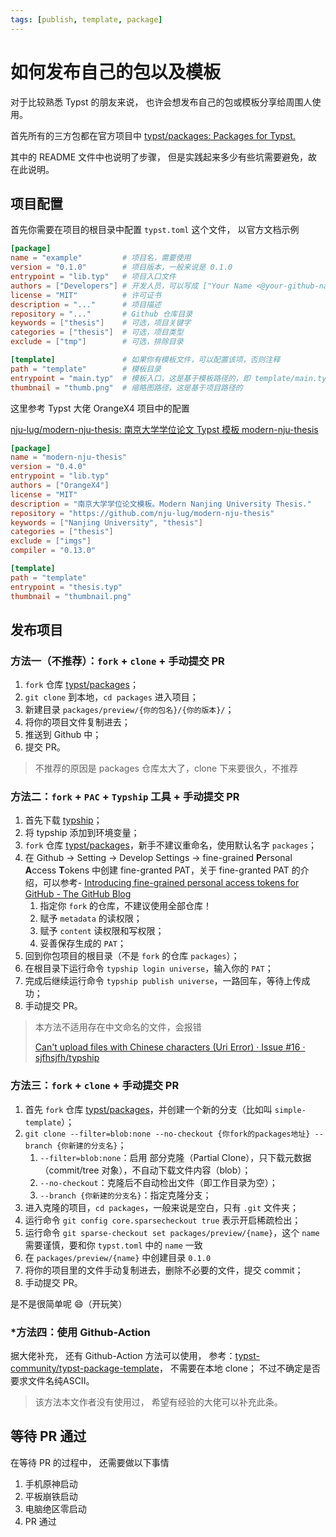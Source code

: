 ```yaml
---
tags: [publish, template, package]
---
```


# 如何发布自己的包以及模板

对于比较熟悉 Typst 的朋友来说，
也许会想发布自己的包或模板分享给周围人使用。

首先所有的三方包都在官方项目中 [typst/packages: Packages for Typst.](https://github.com/typst/packages)

其中的 README 文件中也说明了步骤，
但是实践起来多少有些坑需要避免，故在此说明。

## 项目配置

首先你需要在项目的根目录中配置 `typst.toml` 这个文件，
以官方文档示例

```toml
[package]
name = "example"         # 项目名，需要使用
version = "0.1.0"        # 项目版本，一般来说是 0.1.0
entrypoint = "lib.typ"   # 项目入口文件
authors = ["Developers"] # 开发人员，可以写成 ["Your Name <@your-github-name>"]
license = "MIT"          # 许可证书
description = "..."      # 项目描述
repository = "..."       # Github 仓库目录
keywords = ["thesis"]    # 可选，项目关键字
categories = ["thesis"]  # 可选，项目类型
exclude = ["tmp"]        # 可选，排除目录

[template]               # 如果你有模板文件，可以配置该项，否则注释
path = "template"        # 模板目录
entrypoint = "main.typ"  # 模板入口，这是基于模板路径的，即 template/main.typ
thumbnail = "thumb.png"  # 缩略图路径，这是基于项目路径的
```

这里参考 Typst 大佬 OrangeX4 项目中的配置 

[nju-lug/modern-nju-thesis: 南京大学学位论文 Typst 模板 modern-nju-thesis](https://github.com/nju-lug/modern-nju-thesis/tree/main)

```toml
[package]
name = "modern-nju-thesis"
version = "0.4.0"
entrypoint = "lib.typ"
authors = ["OrangeX4"]
license = "MIT"
description = "南京大学学位论文模板。Modern Nanjing University Thesis."
repository = "https://github.com/nju-lug/modern-nju-thesis"
keywords = ["Nanjing University", "thesis"]
categories = ["thesis"]
exclude = ["imgs"]
compiler = "0.13.0"

[template]
path = "template"
entrypoint = "thesis.typ"
thumbnail = "thumbnail.png"
```

## 发布项目

### 方法一（不推荐）：`fork` + `clone` + 手动提交 PR

1. `fork` 仓库 [typst/packages](https://github.com/typst/packages)；
2. `git clone` 到本地，`cd packages` 进入项目；
3. 新建目录 `packages/preview/{你的包名}/{你的版本}/`；
4. 将你的项目文件复制进去；
5. 推送到 Github 中；
6. 提交 PR。

> 不推荐的原因是 packages 仓库太大了，clone 下来要很久，不推荐

### 方法二：`fork` + `PAC` + `Typship` 工具 + 手动提交 PR

1. 首先下载 [typship](https://github.com/sjfhsjfh/typship)；
2. 将 typship 添加到环境变量；
3. `fork` 仓库 [typst/packages](https://github.com/typst/packages)，新手不建议重命名，使用默认名字 `packages`；
4. 在 Github -> Setting -> Develop Settings -> fine-grained **P**ersonal **A**ccess **T**okens 中创建 fine-granted PAT，关于 fine-granted PAT 的介绍，可以参考- [Introducing fine-grained personal access tokens for GitHub - The GitHub Blog](https://github.blog/security/application-security/introducing-fine-grained-personal-access-tokens-for-github/)
   1. 指定你 `fork` 的仓库，不建议使用全部仓库！
   2. 赋予 `metadata` 的读权限；
   3. 赋予 `content` 读权限和写权限；
   4. 妥善保存生成的 `PAT`；
5. 回到你包项目的根目录（不是 `fork` 的仓库 `packages`）；
6. 在根目录下运行命令 `typship login universe`，输入你的 `PAT`；
7. 完成后继续运行命令 `typship publish universe`，一路回车，等待上传成功；
8. 手动提交 PR。

> 本方法不适用存在中文命名的文件，会报错
>
> [Can't upload files with Chinese characters (Uri Error) · Issue #16 · sjfhsjfh/typship](https://github.com/sjfhsjfh/typship/issues/16)

### 方法三：`fork` + `clone` + 手动提交 PR

1. 首先 `fork` 仓库 [typst/packages](https://github.com/typst/packages)，并创建一个新的分支（比如叫 `simple-template`）；
2. `git clone --filter=blob:none --no-checkout {你fork的packages地址} --branch {你新建的分支名}`；
   1. `--filter=blob:none`：启用 部分克隆（Partial Clone），只下载元数据（commit/tree 对象），不自动下载文件内容（blob）；
   2. `--no-checkout`：克隆后不自动检出文件（即工作目录为空）；
   3. `--branch {你新建的分支名}`：指定克隆分支；
3. 进入克隆的项目，`cd packages`，一般来说是空白，只有 `.git` 文件夹；
4. 运行命令 `git config core.sparsecheckout true` 表示开启稀疏检出；
5. 运行命令 `git sparse-checkout set packages/preview/{name}`，这个 `name` 需要谨慎，要和你 `typst.toml` 中的 `name` 一致
6. 在 `packages/preview/{name}` 中创建目录 `0.1.0`
7. 将你的项目里的文件手动复制进去，删除不必要的文件，提交 commit；
8. 手动提交 PR。

是不是很简单呢 😄（开玩笑）

### \*方法四：使用 Github-Action

据大佬补充，
还有 Github-Action 方法可以使用，
参考：[typst-community/typst-package-template](https://github.com/typst-community/typst-package-template/blob/64726bec3bb0c664e8d7a1df4ed82d52a87465a7/.github/workflows/release.yml)，
不需要在本地 clone；
不过不确定是否要求文件名纯ASCII。

> 该方法本文作者没有使用过，
> 希望有经验的大佬可以补充此条。


## 等待 PR 通过

在等待 PR 的过程中，
还需要做以下事情

1. 手机原神启动
2. 平板崩铁启动
3. 电脑绝区零启动
4. PR 通过
